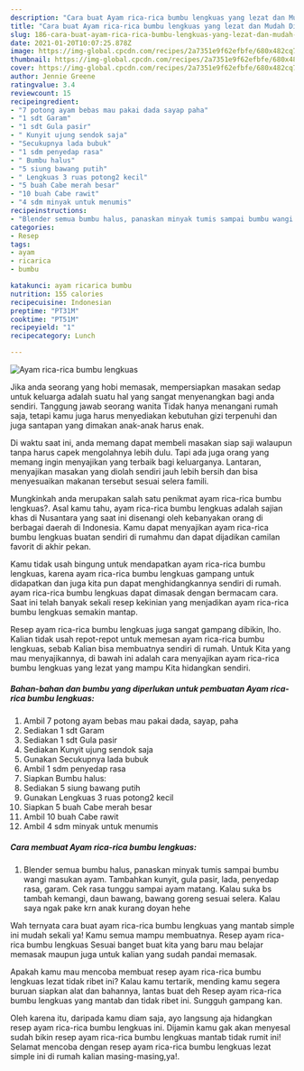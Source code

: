```yaml
---
description: "Cara buat Ayam rica-rica bumbu lengkuas yang lezat dan Mudah Dibuat"
title: "Cara buat Ayam rica-rica bumbu lengkuas yang lezat dan Mudah Dibuat"
slug: 186-cara-buat-ayam-rica-rica-bumbu-lengkuas-yang-lezat-dan-mudah-dibuat
date: 2021-01-20T10:07:25.878Z
image: https://img-global.cpcdn.com/recipes/2a7351e9f62efbfe/680x482cq70/ayam-rica-rica-bumbu-lengkuas-foto-resep-utama.jpg
thumbnail: https://img-global.cpcdn.com/recipes/2a7351e9f62efbfe/680x482cq70/ayam-rica-rica-bumbu-lengkuas-foto-resep-utama.jpg
cover: https://img-global.cpcdn.com/recipes/2a7351e9f62efbfe/680x482cq70/ayam-rica-rica-bumbu-lengkuas-foto-resep-utama.jpg
author: Jennie Greene
ratingvalue: 3.4
reviewcount: 15
recipeingredient:
- "7 potong ayam bebas mau pakai dada sayap paha"
- "1 sdt Garam"
- "1 sdt Gula pasir"
- " Kunyit ujung sendok saja"
- "Secukupnya lada bubuk"
- "1 sdm penyedap rasa"
- " Bumbu halus"
- "5 siung bawang putih"
- " Lengkuas 3 ruas potong2 kecil"
- "5 buah Cabe merah besar"
- "10 buah Cabe rawit"
- "4 sdm minyak untuk menumis"
recipeinstructions:
- "Blender semua bumbu halus, panaskan minyak tumis sampai bumbu wangi masukan ayam. Tambahkan kunyit, gula pasir, lada, penyedap rasa, garam. Cek rasa tunggu sampai ayam matang. Kalau suka bs tambah kemangi, daun bawang, bawang goreng sesuai selera. Kalau saya ngak pake krn anak kurang doyan hehe"
categories:
- Resep
tags:
- ayam
- ricarica
- bumbu

katakunci: ayam ricarica bumbu 
nutrition: 155 calories
recipecuisine: Indonesian
preptime: "PT31M"
cooktime: "PT51M"
recipeyield: "1"
recipecategory: Lunch

---
```



![Ayam rica-rica bumbu lengkuas](https://img-global.cpcdn.com/recipes/2a7351e9f62efbfe/680x482cq70/ayam-rica-rica-bumbu-lengkuas-foto-resep-utama.jpg)

Jika anda seorang yang hobi memasak, mempersiapkan masakan sedap untuk keluarga adalah suatu hal yang sangat menyenangkan bagi anda sendiri. Tanggung jawab seorang  wanita Tidak hanya menangani rumah saja, tetapi kamu juga harus menyediakan kebutuhan gizi terpenuhi dan juga santapan yang dimakan anak-anak harus enak.

Di waktu  saat ini, anda memang dapat membeli masakan siap saji walaupun tanpa harus capek mengolahnya lebih dulu. Tapi ada juga orang yang memang ingin menyajikan yang terbaik bagi keluarganya. Lantaran, menyajikan masakan yang diolah sendiri jauh lebih bersih dan bisa menyesuaikan makanan tersebut sesuai selera famili. 



Mungkinkah anda merupakan salah satu penikmat ayam rica-rica bumbu lengkuas?. Asal kamu tahu, ayam rica-rica bumbu lengkuas adalah sajian khas di Nusantara yang saat ini disenangi oleh kebanyakan orang di berbagai daerah di Indonesia. Kamu dapat menyajikan ayam rica-rica bumbu lengkuas buatan sendiri di rumahmu dan dapat dijadikan camilan favorit di akhir pekan.

Kamu tidak usah bingung untuk mendapatkan ayam rica-rica bumbu lengkuas, karena ayam rica-rica bumbu lengkuas gampang untuk didapatkan dan juga kita pun dapat menghidangkannya sendiri di rumah. ayam rica-rica bumbu lengkuas dapat dimasak dengan bermacam cara. Saat ini telah banyak sekali resep kekinian yang menjadikan ayam rica-rica bumbu lengkuas semakin mantap.

Resep ayam rica-rica bumbu lengkuas juga sangat gampang dibikin, lho. Kalian tidak usah repot-repot untuk memesan ayam rica-rica bumbu lengkuas, sebab Kalian bisa membuatnya sendiri di rumah. Untuk Kita yang mau menyajikannya, di bawah ini adalah cara menyajikan ayam rica-rica bumbu lengkuas yang lezat yang mampu Kita hidangkan sendiri.

<!--inarticleads1-->

##### Bahan-bahan dan bumbu yang diperlukan untuk pembuatan Ayam rica-rica bumbu lengkuas:

1. Ambil 7 potong ayam bebas mau pakai dada, sayap, paha
1. Sediakan 1 sdt Garam
1. Sediakan 1 sdt Gula pasir
1. Sediakan  Kunyit ujung sendok saja
1. Gunakan Secukupnya lada bubuk
1. Ambil 1 sdm penyedap rasa
1. Siapkan  Bumbu halus:
1. Sediakan 5 siung bawang putih
1. Gunakan  Lengkuas 3 ruas potong2 kecil
1. Siapkan 5 buah Cabe merah besar
1. Ambil 10 buah Cabe rawit
1. Ambil 4 sdm minyak untuk menumis




<!--inarticleads2-->

##### Cara membuat Ayam rica-rica bumbu lengkuas:

1. Blender semua bumbu halus, panaskan minyak tumis sampai bumbu wangi masukan ayam. Tambahkan kunyit, gula pasir, lada, penyedap rasa, garam. Cek rasa tunggu sampai ayam matang. Kalau suka bs tambah kemangi, daun bawang, bawang goreng sesuai selera. Kalau saya ngak pake krn anak kurang doyan hehe




Wah ternyata cara buat ayam rica-rica bumbu lengkuas yang mantab simple ini mudah sekali ya! Kamu semua mampu membuatnya. Resep ayam rica-rica bumbu lengkuas Sesuai banget buat kita yang baru mau belajar memasak maupun juga untuk kalian yang sudah pandai memasak.

Apakah kamu mau mencoba membuat resep ayam rica-rica bumbu lengkuas lezat tidak ribet ini? Kalau kamu tertarik, mending kamu segera buruan siapkan alat dan bahannya, lantas buat deh Resep ayam rica-rica bumbu lengkuas yang mantab dan tidak ribet ini. Sungguh gampang kan. 

Oleh karena itu, daripada kamu diam saja, ayo langsung aja hidangkan resep ayam rica-rica bumbu lengkuas ini. Dijamin kamu gak akan menyesal sudah bikin resep ayam rica-rica bumbu lengkuas mantab tidak rumit ini! Selamat mencoba dengan resep ayam rica-rica bumbu lengkuas lezat simple ini di rumah kalian masing-masing,ya!.

